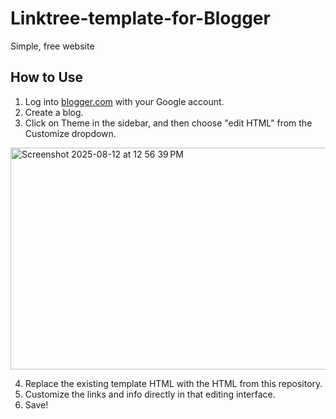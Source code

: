 # Linktree-template-for-Blogger
Simple, free website
## How to Use
1. Log into [blogger.com](https://blogger.com) with your Google account.
2. Create a blog.
3. Click on Theme in the sidebar, and then choose "edit HTML" from the Customize dropdown.
<img width="565" height="355" alt="Screenshot 2025-08-12 at 12 56 39 PM" src="https://github.com/user-attachments/assets/d6187738-1f85-4628-ab3d-648e1311e835" />

4. Replace the existing template HTML with the HTML from this repository.
5. Customize the links and info directly in that editing interface.
6. Save!
